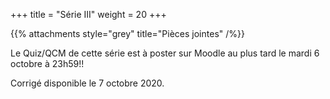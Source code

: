 +++
title = "Série III"
weight = 20
+++

<!--
# :construction:
-->

{{% attachments style="grey" title="Pièces jointes" /%}}

Le Quiz/QCM de cette série est à poster sur Moodle au plus tard le mardi 6 octobre à 23h59!!


Corrigé disponible le 7 octobre 2020.